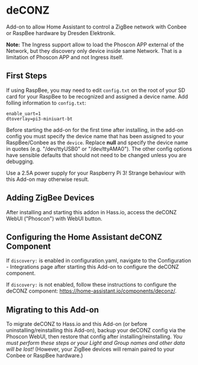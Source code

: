 # deCONZ

Add-on to allow Home Assistant to control a ZigBee network with Conbee or RaspBee hardware by Dresden Elektronik.

**Note:** The Ingress support allow to load the Phoscon APP external of the Network, but they discovery only device inside same Network. That is a limitation of Phoscon APP and not Ingress itself.

## First Steps

If using RaspBee, you may need to edit `config.txt` on the root of your SD card for your RaspBee to be recognized and assigned a device name. Add folling information to `config.txt`:

```
enable_uart=1
dtoverlay=pi3-miniuart-bt
```

Before starting the add-on for the first time after installing, in the add-on config you must specify the device name that has been assigned to your RaspBee/Conbee as the `device`. Replace **null** and specify the device name in quotes (e.g. "/dev/ttyUSB0" or "/dev/ttyAMA0"). The other config options have sensible defaults that should not need to be changed unless you are debugging.

Use a 2.5A power supply for your Raspberry Pi 3! Strange behaviour with this Add-on may otherwise result.

## Adding ZigBee Devices

After installing and starting this addon in Hass.io, access the deCONZ WebUI ("Phoscon") with WebUI button.

## Configuring the Home Assistant deCONZ Component

If `discovery:` is enabled in configuration.yaml, navigate to the Configuration - Integrations page after starting this Add-on to configure the deCONZ component.

If `discovery:` is not enabled, follow these instructions to configure the deCONZ component: https://home-assistant.io/components/deconz/.

## Migrating to this Add-on

To migrate deCONZ to Hass.io and this Add-on (or before uninstalling/reinstalling this Add-on), backup your deCONZ config via the Phoscon WebUI, then restore that config after installing/reinstalling. _You must perform these steps or your Light and Group names and other data will be lost!_ (However, your ZigBee devices will remain paired to your Conbee or RaspBee hardware.)

